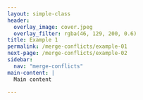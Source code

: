 ```yaml
---
layout: simple-class
header:
  overlay_image: cover.jpeg
  overlay_filter: rgba(46, 129, 200, 0.6)
title: Example 1
permalink: /merge-conflicts/example-01
next-page: /merge-conflicts/example-02
sidebar:
  nav: "merge-conflicts"
main-content: |
  Main content

---
```

